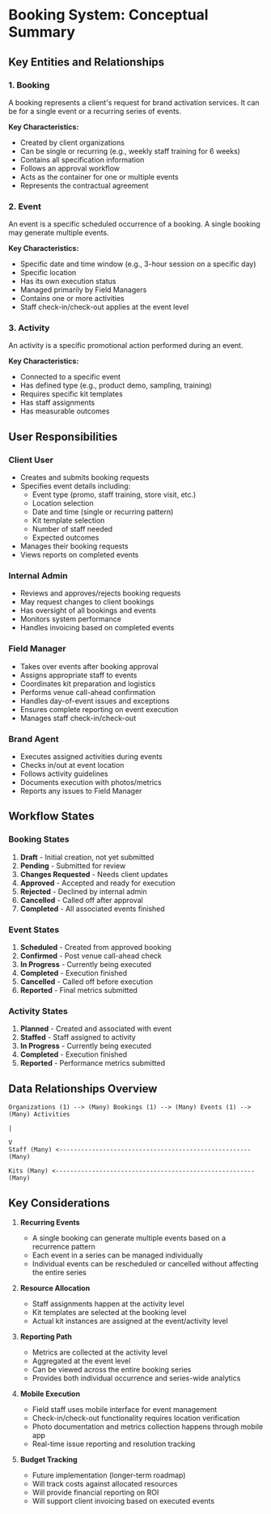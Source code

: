 # Booking System: Conceptual Summary

## Key Entities and Relationships

### 1. Booking
A booking represents a client's request for brand activation services. It can be for a single event or a recurring series of events.

**Key Characteristics:**
- Created by client organizations
- Can be single or recurring (e.g., weekly staff training for 6 weeks)
- Contains all specification information
- Follows an approval workflow
- Acts as the container for one or multiple events
- Represents the contractual agreement

### 2. Event
An event is a specific scheduled occurrence of a booking. A single booking may generate multiple events.

**Key Characteristics:**
- Specific date and time window (e.g., 3-hour session on a specific day)
- Specific location
- Has its own execution status
- Managed primarily by Field Managers
- Contains one or more activities
- Staff check-in/check-out applies at the event level

### 3. Activity
An activity is a specific promotional action performed during an event.

**Key Characteristics:**
- Connected to a specific event
- Has defined type (e.g., product demo, sampling, training)
- Requires specific kit templates
- Has staff assignments
- Has measurable outcomes

## User Responsibilities

### Client User
- Creates and submits booking requests
- Specifies event details including:
  - Event type (promo, staff training, store visit, etc.)
  - Location selection
  - Date and time (single or recurring pattern)
  - Kit template selection
  - Number of staff needed
  - Expected outcomes
- Manages their booking requests
- Views reports on completed events

### Internal Admin
- Reviews and approves/rejects booking requests
- May request changes to client bookings
- Has oversight of all bookings and events
- Monitors system performance
- Handles invoicing based on completed events

### Field Manager
- Takes over events after booking approval
- Assigns appropriate staff to events
- Coordinates kit preparation and logistics
- Performs venue call-ahead confirmation
- Handles day-of-event issues and exceptions
- Ensures complete reporting on event execution
- Manages staff check-in/check-out

### Brand Agent
- Executes assigned activities during events
- Checks in/out at event location
- Follows activity guidelines
- Documents execution with photos/metrics
- Reports any issues to Field Manager

## Workflow States

### Booking States
1. **Draft** - Initial creation, not yet submitted
2. **Pending** - Submitted for review
3. **Changes Requested** - Needs client updates
4. **Approved** - Accepted and ready for execution
5. **Rejected** - Declined by internal admin
6. **Cancelled** - Called off after approval
7. **Completed** - All associated events finished

### Event States
1. **Scheduled** - Created from approved booking
2. **Confirmed** - Post venue call-ahead check
3. **In Progress** - Currently being executed
4. **Completed** - Execution finished
5. **Cancelled** - Called off before execution
6. **Reported** - Final metrics submitted

### Activity States
1. **Planned** - Created and associated with event
2. **Staffed** - Staff assigned to activity
3. **In Progress** - Currently being executed
4. **Completed** - Execution finished
5. **Reported** - Performance metrics submitted

## Data Relationships Overview

```
Organizations (1) --> (Many) Bookings (1) --> (Many) Events (1) --> (Many) Activities
                                                                       |
                                                                       V
Staff (Many) <----------------------------------------------------- (Many)

Kits (Many) <------------------------------------------------------- (Many)
```

## Key Considerations

1. **Recurring Events**
   - A single booking can generate multiple events based on a recurrence pattern
   - Each event in a series can be managed individually
   - Individual events can be rescheduled or cancelled without affecting the entire series

2. **Resource Allocation**
   - Staff assignments happen at the activity level
   - Kit templates are selected at the booking level
   - Actual kit instances are assigned at the event/activity level

3. **Reporting Path**
   - Metrics are collected at the activity level
   - Aggregated at the event level
   - Can be viewed across the entire booking series
   - Provides both individual occurrence and series-wide analytics

4. **Mobile Execution**
   - Field staff uses mobile interface for event management
   - Check-in/check-out functionality requires location verification
   - Photo documentation and metrics collection happens through mobile app
   - Real-time issue reporting and resolution tracking

5. **Budget Tracking**
   - Future implementation (longer-term roadmap)
   - Will track costs against allocated resources
   - Will provide financial reporting on ROI
   - Will support client invoicing based on executed events